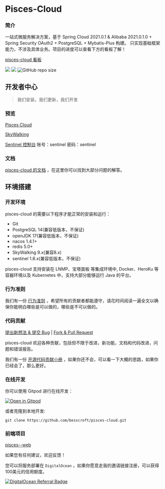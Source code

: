 # Pisces-Cloud

### 简介

一站式微服务解决方案，基于 Spring Cloud 2021.0.1 & Alibaba 2021.0.1.0 + Spring Security OAuth2 + PostgreSQL + Mybatis-Plus 构建。
只实现基础框架能力，不涉及具体业务。项目的进度可以查看下方的看板了解！

[pisces-cloud 看板](https://github.com/users/besscroft/projects/1)

[![](https://img.shields.io/badge/%E5%BC%80%E5%8F%91%E8%BF%9B%E5%BA%A6-%E5%BC%80%E5%8F%91%E4%B8%AD-brightgreen?style=flat-square)]() [![](https://img.shields.io/github/license/besscroft/pisces-cloud?style=flat-square)](https://github.com/besscroft/pisces-cloud/blob/master/LICENSE) ![GitHub repo size](https://img.shields.io/github/repo-size/besscroft/pisces-cloud?style=flat-square&color=328657)

## 开发者中心

> 我们安装，我们更新，我们开发

### 预览

[Pisces Cloud](https://pisces.besscroft.com/)

[SkyWalking](https://skywalking.besscroft.com/)

[Sentinel 控制台](https://sentinel.besscroft.com/) 账号：sentinel 密码：sentinel

### 文档

[pisces-cloud 的文档](https://developer.besscroft.com/pisces/) ，在这里你可以找到大部分问题的解答。

## 环境搭建

### 开发环境

pisces-cloud 的需要以下程序才能正常的安装和运行：

- Git
- PostgreSQL 14(兼容低版本，不保证)
- openJDK 17(兼容低版本，不保证)
- nacos 1.4.1+
- redis 5.0+
- SkyWalking 9.x(兼容8.x)
- sentinel 1.8.x(兼容低版本，不保证)

pisces-cloud 支持安装在 LNMP、宝塔面板 等集成环境中, Docker、HeroKu 等容器环境以及 Kubernetes 中，支持大部分能够运行 Java 的平台。

### 行为准则

我们有一份 [行为准则](https://github.com/besscroft/pisces-cloud/blob/main/CODE_OF_CONDUCT.md) ，希望所有的贡献者都能遵守，请花时间阅读一遍全文以确保你能明白哪些是可以做的，哪些是不可以做的。

### 代码贡献

[提出新想法 & 提交 Bug](https://github.com/besscroft/pisces-cloud/issues/new) | [Fork & Pull Request](https://github.com/besscroft/pisces-cloud/fork)

pisces-cloud 欢迎各种贡献，包括但不限于改进，新功能，文档和代码改进，问题和错误报告。

我们有一份 [开源代码贡献小册](https://github.com/besscroft/pisces-cloud/blob/main/fork-and-push.md) ，如果你还不会，可以看一下大概的思路，如果你已经会了，那么更好。

### 在线开发

你可以使用 Gitpod 进行在线开发：

<p><a href="https://gitpod.io/#https://github.com/besscroft/pisces-cloud" rel="nofollow"><img src="https://camo.githubusercontent.com/1eb1ddfea6092593649f0117f7262ffa8fbd3017/68747470733a2f2f676974706f642e696f2f627574746f6e2f6f70656e2d696e2d676974706f642e737667" alt="Open in Gitpod" data-canonical-src="https://gitpod.io/button/open-in-gitpod.svg" style="max-width:100%;"></a></p>

或者克隆到本地开发:

```shell
git clone https://github.com/besscroft/pisces-cloud.git
```
### 前端项目

[pisces--web](https://github.com/besscroft/pisces-web)

如果您有任何建议，欢迎反馈！

您可以将服务部署在 `DigitalOcean` ，如果你愿意走我的邀请链接注册，可以获得100美元的信用额度。

<a href="https://www.digitalocean.com/?refcode=6841be7284cc&utm_campaign=Referral_Invite&utm_medium=Referral_Program&utm_source=badge"><img src="https://web-platforms.sfo2.cdn.digitaloceanspaces.com/WWW/Badge%201.svg" alt="DigitalOcean Referral Badge" /></a>
